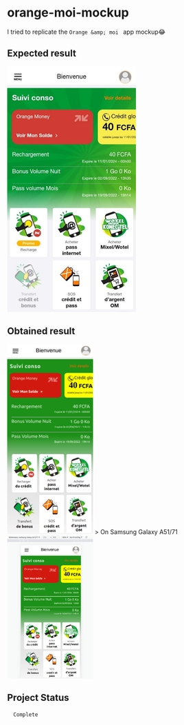 # orange-moi-mockup
I tried to replicate the `Orange &amp; moi ` app mockup😂

## Expected result 
<img src="images/OM_model.png" width="300">

## Obtained result 
<img src="images/OM_mockup1.png" width="200">
> On Samsung Galaxy A51/71
<img src="images/OM_mockup2.png" width="200">



## Project Status 
      Complete 
